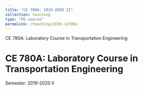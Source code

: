 ```yaml
---
title: "CE 780A: 2019-2020 II"
collection: teaching
type: "PG course"
permalink: /teaching/2020-ce780a
---
```

CE 780A: Laboratory Course in Transportation Engineering


CE 780A: Laboratory Course in Transportation Engineering
======
Semester: 2019-2020 II

